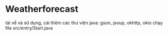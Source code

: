 # Weatherforecast
tải về và sử dụng, cài thêm các thư viện java:  gson, jsoup, okhttp, okio 
chạy file src/entry/Start.java
